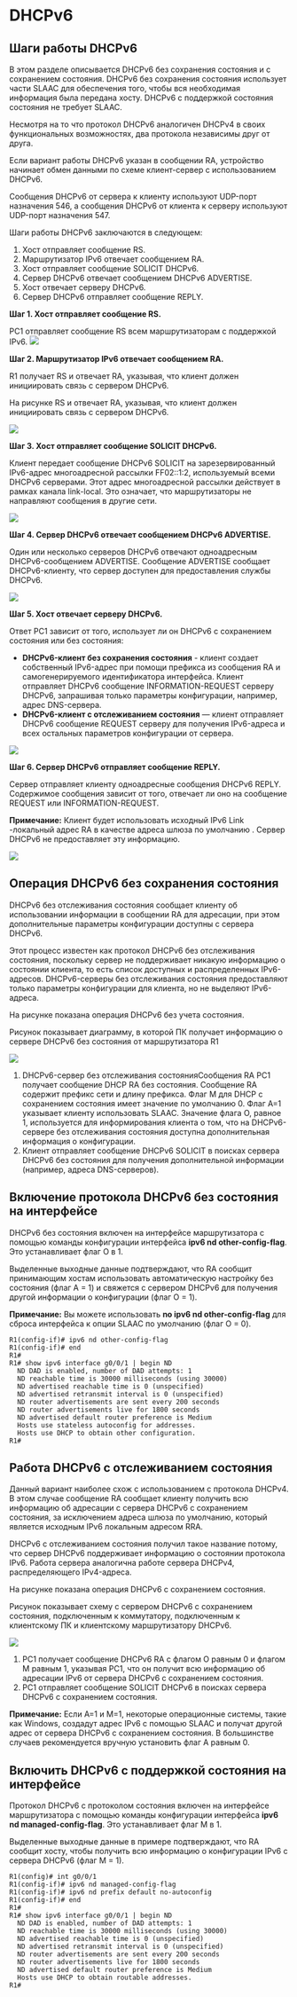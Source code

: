 # DHCPv6

<!-- 8.3.1 -->
## Шаги работы DHCPv6
В этом разделе описывается DHCPv6 без сохранения состояния и с сохранением состояния. DHCPv6 без сохранения состояния использует части SLAAC для обеспечения того, чтобы вся необходимая информация была передана хосту. DHCPv6 с поддержкой состояния состояния не требует SLAAC.

Несмотря на то что протокол DHCPv6 аналогичен DHCPv4 в своих функциональных возможностях, два протокола независимы друг от друга.

Если вариант работы DHCPv6 указан в сообщении RA, устройство начинает обмен данными по схеме клиент-сервер с использованием DHCPv6.

Сообщения DHCPv6 от сервера к клиенту используют UDP-порт назначения 546, а сообщения DHCPv6 от клиента к серверу используют UDP-порт назначения 547.

Шаги работы DHCPv6 заключаются в следующем:

1. Хост отправляет сообщение RS.
2. Маршрутизатор IPv6 отвечает сообщением RA.
3. Хост отправляет сообщение SOLICIT DHCPv6.
4. Сервер DHCPv6 отвечает сообщением DHCPv6 ADVERTISE.
5. Хост отвечает серверу DHCPv6.
6. Сервер DHCPv6 отправляет сообщение REPLY.

**Шаг 1. Хост отправляет сообщение RS.**

PC1 отправляет сообщение RS всем маршрутизаторам с поддержкой IPv6.
![](./assets/8.3.1-1.PNG)
<!-- /courses/srwe-dl/af9ece98-34fe-11eb-b1b2-9b1b0c1f7e0d/afb6c362-34fe-11eb-b1b2-9b1b0c1f7e0d/assets/ca1c3551-1c27-11ea-af09-3b2e6521927c.svg -->

**Шаг 2. Маршрутизатор IPv6 отвечает сообщением RA.**

R1 получает RS и отвечает RA, указывая, что клиент должен инициировать связь с сервером DHCPv6.

На рисунке RS и отвечает RA, указывая, что клиент должен инициировать связь с сервером DHCPv6.

![](./assets/8.3.1-2.PNG)
<!-- /courses/srwe-dl/af9ece98-34fe-11eb-b1b2-9b1b0c1f7e0d/afb6c362-34fe-11eb-b1b2-9b1b0c1f7e0d/assets/ca1c8372-1c27-11ea-af09-3b2e6521927c.svg -->

**Шаг 3. Хост отправляет сообщение SOLICIT DHCPv6.**

Клиент передает сообщение DHCPv6 SOLICIT на зарезервированный IPv6-адрес многоадресной рассылки FF02::1:2, используемый всеми DHCPv6 серверами. Этот адрес многоадресной рассылки действует в рамках канала link-local. Это означает, что маршрутизаторы не направляют сообщения в другие сети.

![](./assets/8.3.1-3.PNG)
<!-- /courses/srwe-dl/af9ece98-34fe-11eb-b1b2-9b1b0c1f7e0d/afb6c362-34fe-11eb-b1b2-9b1b0c1f7e0d/assets/ca1cf8a0-1c27-11ea-af09-3b2e6521927c.svg -->

**Шаг 4. Сервер DHCPv6 отвечает сообщением DHCPv6 ADVERTISE.**

Один или несколько серверов DHCPv6 отвечают одноадресным DHCPv6-сообщением ADVERTISE. Сообщение ADVERTISE сообщает DHCPv6-клиенту, что сервер доступен для предоставления службы DHCPv6.

![](./assets/8.3.1-4.PNG)
<!-- /courses/srwe-dl/af9ece98-34fe-11eb-b1b2-9b1b0c1f7e0d/afb6c362-34fe-11eb-b1b2-9b1b0c1f7e0d/assets/ca1d46c2-1c27-11ea-af09-3b2e6521927c.svg -->

**Шаг 5. Хост отвечает серверу DHCPv6.**

Ответ PC1 зависит от того, использует ли он DHCPv6 с сохранением состояния или без состояния:
- **DHCPv6-клиент без сохранения состояния** - клиент создает собственный IPv6-адрес при помощи префикса из сообщения RA и самогенерируемого идентификатора интерфейса. Клиент отправляет DHCPv6 сообщение INFORMATION-REQUEST серверу DHCPv6, запрашивая только параметры конфигурации, например, адрес DNS-сервера.
- **DHCPv6-клиент с отслеживанием состояния** — клиент отправляет DHCPv6 сообщение REQUEST серверу для получения IPv6-адреса и всех остальных параметров конфигурации от сервера.

![](./assets/8.3.1-5.PNG)
<!-- /courses/srwe-dl/af9ece98-34fe-11eb-b1b2-9b1b0c1f7e0d/afb6c362-34fe-11eb-b1b2-9b1b0c1f7e0d/assets/ca1dbbf2-1c27-11ea-af09-3b2e6521927c.svg -->

**Шаг 6. Сервер DHCPv6 отправляет сообщение REPLY.**

Сервер отправляет клиенту одноадресные сообщения DHCPv6 REPLY. Содержимое сообщения зависит от того, отвечает ли оно на сообщение REQUEST или INFORMATION-REQUEST.

**Примечание:** Клиент будет использовать исходный IPv6 Link -локальный адрес RA в качестве адреса шлюза по умолчанию . Сервер DHCPv6 не предоставляет эту информацию.

![](./assets/8.3.1-6.PNG)
<!-- /courses/srwe-dl/af9ece98-34fe-11eb-b1b2-9b1b0c1f7e0d/afb6c362-34fe-11eb-b1b2-9b1b0c1f7e0d/assets/ca1e3122-1c27-11ea-af09-3b2e6521927c.svg -->

<!--8.3.2-->
## Операция DHCPv6 без сохранения состояния
DHCPv6 без отслеживания состояния сообщает клиенту об использовании информации в сообщении RA для адресации, при этом дополнительные параметры конфигурации доступны с сервера DHCPv6.

Этот процесс известен как протокол DHCPv6 без отслеживания состояния, поскольку сервер не поддерживает никакую информацию о состоянии клиента, то есть список доступных и распределенных IPv6-адресов. DHCPv6-серверы без отслеживания состояния предоставляют только параметры конфигурации для клиента, но не выделяют IPv6-адреса.

На рисунке показана операция DHCPv6 без учета состояния.

Рисунок показывает диаграмму, в которой ПК получает информацию о сервере DHCPv6 без состояния от маршрутизатора R1

![](./assets/8.3.2.PNG)
<!-- /courses/srwe-dl/af9ece98-34fe-11eb-b1b2-9b1b0c1f7e0d/afb6c362-34fe-11eb-b1b2-9b1b0c1f7e0d/assets/ca1ef470-1c27-11ea-af09-3b2e6521927c.svg -->

1. DHCPv6-сервер без отслеживания состоянияСообщения RA
PC1 получает сообщение DHCP RA без состояния. Сообщение RA содержит префикс сети и длину префикса. Флаг M для DHCP с сохранением состояния имеет значение по умолчанию 0. Флаг A=1 указывает клиенту использовать SLAAC. Значение флага O, равное 1, используется для информирования клиента о том, что на DHCPv6-сервере без отслеживания состояния доступна дополнительная информация о конфигурации.
2. Клиент отправляет сообщение DHCPv6 SOLICIT в поисках сервера DHCPv6 без состояния для получения дополнительной информации (например, адреса DNS-серверов).

<!--8.3.3-->
## Включение протокола DHCPv6 без состояния на интерфейсе
DHCPv6 без состояния включен на интерфейсе маршрутизатора с помощью команды конфигурации интерфейса **ipv6 nd other-config-flag**. Это устанавливает флаг O в 1.

Выделенные выходные данные подтверждают, что RA сообщит принимающим хостам использовать автоматическую настройку без состояния (флаг A = 1) и свяжется с сервером DHCPv6 для получения другой информации о конфигурации (флаг O = 1).

**Примечание:** Вы можете использовать **no ipv6 nd other-config-flag** для сброса интерфейса к опции SLAAC по умолчанию (флаг O = 0).

<pre><code>R1(config-if)# ipv6 nd other-config-flag
R1(config-if)# end
R1#
R1# show ipv6 interface g0/0/1 | begin ND
  ND DAD is enabled, number of DAD attempts: 1
  ND reachable time is 30000 milliseconds (using 30000)
  ND advertised reachable time is 0 (unspecified)
  ND advertised retransmit interval is 0 (unspecified)
  ND router advertisements are sent every 200 seconds
  ND router advertisements live for 1800 seconds
  ND advertised default router preference is Medium
  Hosts use stateless autoconfig for addresses.
  Hosts use DHCP to obtain other configuration.
R1#
</code></pre>

<!--8.3.4-->
## Работа DHCPv6 с отслеживанием состояния
Данный вариант наиболее схож с использованием с протокола DHCPv4. В этом случае сообщение RA сообщает клиенту получить всю информацию об адресации с сервера DHCPv6 с сохранением состояния, за исключением адреса шлюза по умолчанию, который является исходным IPv6 локальным адресом RRA.

DHCPv6 с отслеживанием состояния получил такое название потому, что сервер DHCPv6 поддерживает информацию о состоянии протокола IPv6. Работа сервера аналогична работе сервера DHCPv4, распределяющего IPv4-адреса.

На рисунке показана операция DHCPv6 с сохранением состояния.

Рисунок показывает схему с сервером DHCPv6 с сохранением состояния, подключенным к коммутатору, подключенным к клиентскому ПК и клиентскому маршрутизатору DHCPv6.

![](./assets/8.3.4.PNG)
<!-- /courses/srwe-dl/af9ece98-34fe-11eb-b1b2-9b1b0c1f7e0d/afb6c362-34fe-11eb-b1b2-9b1b0c1f7e0d/assets/ca1fb7c2-1c27-11ea-af09-3b2e6521927c.svg -->

1. PC1 получает сообщение DHCPv6 RA с флагом O равным 0 и флагом M равным 1, указывая PC1, что он получит всю информацию об адресации IPv6 от сервера DHCPv6 с сохранением состояния.
2. PC1 отправляет сообщение SOLICIT DHCPv6 в поисках сервера DHCPv6 с сохранением состояния.

**Примечание:** Если A=1 и M=1, некоторые операционные системы, такие как Windows, создадут адрес IPv6 с помощью SLAAC и получат другой адрес от сервера DHCPv6 с сохранением состояния. В большинстве случаев рекомендуется вручную установить флаг A равным 0.


<!--8.3.5-->
## Включить DHCPv6 с поддержкой состояния на интерфейсе
Протокол DHCPv6 с протоколом состояния включен на интерфейсе маршрутизатора с помощью команды конфигурации интерфейса **ipv6 nd managed-config-flag**. Это устанавливает флаг M в 1.

Выделенные выходные данные в примере подтверждают, что RA сообщит хосту, чтобы получить всю информацию о конфигурации IPv6 с сервера DHCPv6 (флаг M = 1).

<pre><code>R1(config)# int g0/0/1
R1(config-if)# ipv6 nd managed-config-flag
R1(config-if)# ipv6 nd prefix default no-autoconfig
R1(config-if)# end
R1#
R1# show ipv6 interface g0/0/1 | begin ND
  ND DAD is enabled, number of DAD attempts: 1
  ND reachable time is 30000 milliseconds (using 30000)
  ND advertised reachable time is 0 (unspecified)
  ND advertised retransmit interval is 0 (unspecified)
  ND router advertisements are sent every 200 seconds
  ND router advertisements live for 1800 seconds
  ND advertised default router preference is Medium
  Hosts use DHCP to obtain routable addresses.
R1#
</code></pre>

<!--8.3.6 проверьте свое понимание темы - DHCPv6 -->
